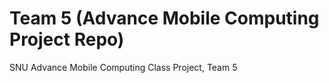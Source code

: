 # Team 5 (Advance Mobile Computing Project Repo)
SNU Advance Mobile Computing Class Project, Team 5
